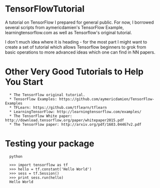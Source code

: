 # TensorFlowTutorial

A tutorial on TensorFlow I prepared for general public.  For now, I
borrowed several scripts from aymericdamien's TensorFlow Example,
learningtensorflow.com as well as Tensorflow's original tutorial.

I don't much idea where it is heading - for the most part I might
want to create a set of tutorial which allows Tensorflow beginners to
grok from basic operations to more advanced ideas which one can find
in NN papers.

# Other Very Good Tutorials to Help You Start

      * The TensorFlow original tutorial.
      * TensorFlow Examples: https://github.com/aymericdamien/TensorFlow-Examples
      * TFLearn: https://github.com/tflearn/tflearn
      * LearningTensorFlow: http://learningtensorflow.com/examples/
      * The TensorFlow White paper: http://download.tensorflow.org/paper/whitepaper2015.pdf
      * The TensorFlow paper: http://arxiv.org/pdf/1603.04467v2.pdf

# Testing your package

      python

      >>> import tensorflow as tf
      >>> hello = tf.constant('Hello World')
      >>> sess = tf.Session()
      >>> print sess.run(hello)
      Hello World
                              
